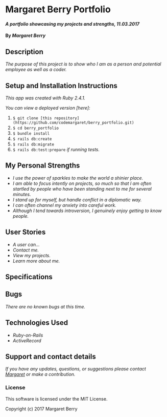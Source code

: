 # Margaret Berry Portfolio

#### _A portfolio showcasing my projects and strengths, 11.03.2017_

#### By _Margaret Berry_

## Description
_The purpose of this project is to show who I am as a person and potential employee as well as a coder._

## Setup and Installation Instructions
_This app was created with Ruby 2.4.1._

_You can view a deployed version [here]:_

1. `$ git clone [this repository](https://github.com/codemargaret/berry_portfolio.git)`
2. `$ cd berry_portfolio`
3. `$ bundle install`
4. `$ rails db:create`
5. `$ rails db:migrate`
6. `$ rails db:test:prepare` _if running tests._

## My Personal Strengths
* _I use the power of sparkles to make the world a shinier place._
* _I am able to focus intently on projects, so much so that I am often startled by people who have been standing next to me for several minutes._
* _I stand up for myself, but handle conflict in a diplomatic way._
* _I can often channel my anxiety into careful work._
* _Although I tend towards introversion, I genuinely enjoy getting to know people._

## User Stories
* _A user can..._
* _Contact me._
* _View my projects._
* _Learn more about me._

## Specifications

## Bugs
_There are no known bugs at this time._

## Technologies Used
* _Ruby-on-Rails_
* _ActiveRecord_

## Support and contact details

_If you have any updates, questions, or suggestions please contact [Margaret] or make a contribution._

[Margaret]: mailto:codeberry1@gmail.com

### License
This software is licensed under the MIT License.

Copyright (c) 2017 Margaret Berry
